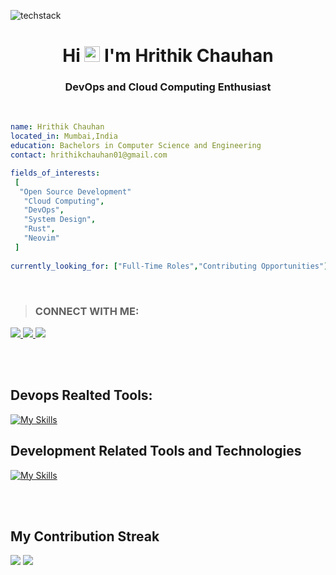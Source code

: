 ![techstack](https://user-images.githubusercontent.com/52347812/137624699-ce6bb7ee-eb84-46f1-ac69-c4b78b22db90.png)  
### <h1 align="center">Hi <img src="https://media.giphy.com/media/hvRJCLFzcasrR4ia7z/giphy.gif" width="25px"> I'm Hrithik Chauhan</h1>  
<h3 align="center">DevOps and Cloud Computing Enthusiast </h3>
<br>                                                                              
                                                                 
 ```yaml
name: Hrithik Chauhan
located_in: Mumbai,India
education: Bachelors in Computer Science and Engineering
contact: hrithikchauhan01@gmail.com

fields_of_interests:
  [
   "Open Source Development"
    "Cloud Computing",
    "DevOps",
    "System Design",
    "Rust",
    "Neovim"
  ]
  
currently_looking_for: ["Full-Time Roles","Contributing Opportunities"]
```
           
 <br>   

 >### CONNECT WITH ME:
  <p>
    <a href="https://github.com/Hrithik5">
    <img src="https://skillicons.dev/icons?i=github,">
    </a>  
    <a href="www.linkedin.com/in/hrithik-chauhan">
    <img src="https://skillicons.dev/icons?i=linkedin,">
    </a>
    <a href="https://x.com/Hrithik_5">
    <img src="https://skillicons.dev/icons?i=twitter,">
    </a>
  </p>
<br></br> 


## Devops Realted Tools:     

[![My Skills](https://skillicons.dev/icons?i=linux,bash,git,aws,docker,kubernetes,jenkins,ansible,terraform,grafana,prometheus)](https://skillicons.dev)

## Development Related Tools and Technologies
[![My Skills](https://skillicons.dev/icons?i=cpp,ts,express,py,rust,lua,neovim)](https://skillicons.dev)  
<br>                                                                                                                              
</div>
<br>

## My Contribution Streak


<p>
  <img src = "https://github-readme-stats.vercel.app/api?username=Hrithik5&show_icons=true&theme=bear&">
 
  <a href="https://github.com/Hrithik5/github-readme-streak-stats">
    <img src="https://github-readme-streak-stats.herokuapp.com/?user=Hrithik5&theme=bear&hide_border=true&"/>
  </a>
 
 </p>
<!-- ![Hrithik's github stats](https://github-readme-stats.vercel.app/api?username=Hrithik5&show_icons=true&hide_border=truetheme=cobalt) -->

                      
